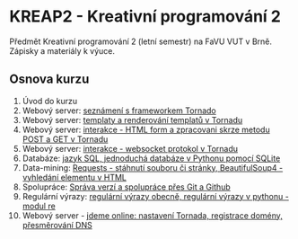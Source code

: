 # KREAP2 - Kreativní programování 2

Předmět Kreativní programování 2 (letní semestr) na FaVU VUT v Brně.
Zápisky a materiály k výuce.

## Osnova kurzu

1. Úvod do kurzu
2. Webový server: [seznámení s frameworkem Tornado](2/README.md)
3. Webový server: [templaty a renderování templatů v Tornadu](3/README.md)
4. Webový server: [interakce - HTML form a zpracovani skrze metodu POST a GET v Tornadu](4/README.md)
5. Webový server: [interakce - websocket protokol v Tornadu](5/README.md)
6. Databáze: [jazyk SQL, jednoduchá databáze v Pythonu pomocí SQLite](6/README.md)
7. Data-mining: [Requests - stáhnutí souboru či stránky, BeautifulSoup4 - vyhledání elementu v HTML](7/README.md)
8. Spolupráce: [Správa verzí a spolupráce přes Git a Github](8/README.md)
9. Regulární výrazy: [regulární výrazy obecně, regulární výrazy v pythonu - modul re](9/README.md)
10. Webový server - [jdeme online: nastavení Tornada, registrace domény, přesměrování DNS](10/README.md)
